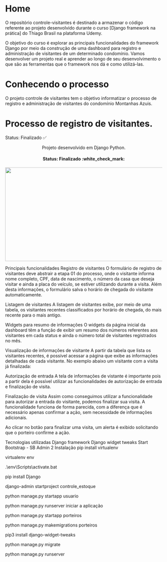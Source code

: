 # Home
O repositório controle-visitantes é destinado a armazenar o código referente ao projeto desenvolvido durante o curso [Django framework na prática] do Thiago Brasil na plataforma Udemy.

O objetivo do curso é explorar as principais funcionalidades do framework Django por meio da construção de uma dashboard para registro e administração de visitantes de um determinado condomínio. Vamos desenvolver um projeto real e aprender ao longo de seu desenvolvimento o que são as ferramentas que o framework nos dá e como utilizá-las.

# Conhecendo o processo
O projeto controle de visitantes tem o objetivo informatizar o processo de registro e administração de visitantes do condomínio Montanhas Azuis.

# Processo de registro de visitantes.

Status: Finalizado ✅

<p align="center">
  Projeto desenvolvido em Django Python.
</p>

<h4 align="center">
  Status: Finalizado :white_check_mark:
</h4>

<p align="center">
  <img src="templates/Controle-de-Visitantes.gif" alt="" width="600px" height="300px">
</p>

Principais funcionalidades
Registro de visitantes
O formulário de registro de visitantes deve abstrair a etapa 01 do processo, onde o visitante informa nome completo, CPF, data de nascimento, o número da casa que deseja visitar e ainda a placa do veículo, se estiver utilizando durante a visita. Além desta informações, o formulário salva o horário de chegada do visitante automaticamente.

Listagem de visitantes
A listagem de visitantes exibe, por meio de uma tabela, os visitantes recentes classificados por horário de chegada, do mais recente para o mais antigo.

Widgets para resumo de informações
O widgets da página inicial da dashboard têm a função de exibir um resumo dos números referentes aos visitantes em cada status e ainda o número total de visitantes registrados no mês.

Visualização de informações de visitante
A partir da tabela que lista os visitantes recentes, é possível acessar a página que exibe as informações detalhadas de cada visitante. No exemplo abaixo um visitante com a visita já finalizada:

Autorização de entrada
A tela de informações de vistante é importante pois a partir dela é possível utilizar as funcionalidades de autorização de entrada e finalização de visita.

Finalização de visita
Assim como conseguimos utilizar a funcionalidade para autorizar a entrada do visitante, podemos finalizar sua visita. A funcionalidade funciona de forma parecida, com a diferença que é necessário apenas confirmar a ação, sem necessidade de informações adicionais.

Ao clicar no botão para finalizar uma visita, um alerta é exibido solicitando que o porteiro confirme a ação.

Tecnologias utilizadas
Django framework
Django widget tweaks
Start Bootstrap - SB Admin 2
Instalação
pip install virtualenv

virtualenv env

.\env\Scripts\activate.bat

pip install Django

django-admin startproject controle_estoque

python manage.py startapp usuario

python manage.py runserver iniciar a aplicação

python manage.py startapp porteiros

python manage.py makemigrations porteiros

pip3 install django-widget-tweaks

python manage.py migrate

python manage.py runserver
